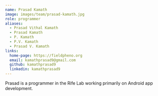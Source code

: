 ```yaml
---
name: Prasad Kamath
image: images/team/prasad-kamath.jpg
role: programmer
aliases:
  - Prasad Vithal Kamath
  - Prasad Kamath
  - P. Kamath
  - P.V. Kamath
  - Prasad V. Kamath
links:
  home-page: https://fieldpheno.org
  email: kamathprasad9@gmail.com
  github: kamathprasad9
  linkedin: kamathprasad9
---
```


Prasad is a programmer in the Rife Lab working primarily on Android app development.

